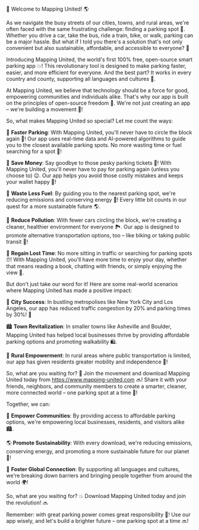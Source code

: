🚀 Welcome to Mapping United! 🌎

As we navigate the busy streets of our cities, towns, and rural areas, we're often faced with the same frustrating challenge: finding a parking spot 🤯. Whether you drive a car, take the bus, ride a train, bike, or walk, parking can be a major hassle. But what if I told you there's a solution that's not only convenient but also sustainable, affordable, and accessible to everyone? 🎉

Introducing Mapping United, the world's first 100% free, open-source smart parking app 💥! This revolutionary tool is designed to make parking faster, easier, and more efficient for everyone. And the best part? It works in every country and county, supporting all languages and cultures 🌈.

At Mapping United, we believe that technology should be a force for good, empowering communities and individuals alike. That's why our app is built on the principles of open-source freedom 💪. We're not just creating an app – we're building a movement 🚀!

So, what makes Mapping United so special? Let me count the ways:

🔹 **Faster Parking**: With Mapping United, you'll never have to circle the block again 🔁! Our app uses real-time data and AI-powered algorithms to guide you to the closest available parking spots. No more wasting time or fuel searching for a spot 🚗!

🔹 **Save Money**: Say goodbye to those pesky parking tickets 💸! With Mapping United, you'll never have to pay for parking again (unless you choose to) 😉. Our app helps you avoid those costly mistakes and keeps your wallet happy 💸!

🔹 **Waste Less Fuel**: By guiding you to the nearest parking spot, we're reducing emissions and conserving energy 🔋! Every little bit counts in our quest for a more sustainable future 🌎.

🔹 **Reduce Pollution**: With fewer cars circling the block, we're creating a cleaner, healthier environment for everyone 🏞️. Our app is designed to promote alternative transportation options, too – like biking or taking public transit 🚌!

🔹 **Regain Lost Time**: No more sitting in traffic or searching for parking spots ⏰! With Mapping United, you'll have more time to enjoy your day, whether that means reading a book, chatting with friends, or simply enjoying the view 📸.

But don't just take our word for it! Here are some real-world scenarios where Mapping United has made a positive impact:

🌆 **City Success**: In bustling metropolises like New York City and Los Angeles, our app has reduced traffic congestion by 20% and parking times by 30%! 🚀

🏙️ **Town Revitalization**: In smaller towns like Asheville and Boulder, Mapping United has helped local businesses thrive by providing affordable parking options and promoting walkability 🛍️.

🌳 **Rural Empowerment**: In rural areas where public transportation is limited, our app has given residents greater mobility and independence 🚌!

So, what are you waiting for? 🤔 Join the movement and download Mapping United today from https://www.mapping-united.com 🔜! Share it with your friends, neighbors, and community members to create a smarter, cleaner, more connected world – one parking spot at a time 💪!

Together, we can:

🌟 **Empower Communities**: By providing access to affordable parking options, we're empowering local businesses, residents, and visitors alike 🏙️.

🌎 **Promote Sustainability**: With every download, we're reducing emissions, conserving energy, and promoting a more sustainable future for our planet 🌈!

📱 **Foster Global Connection**: By supporting all languages and cultures, we're breaking down barriers and bringing people together from around the world 🌍!

So, what are you waiting for? 💥 Download Mapping United today and join the revolution! 🔜

Remember: with great parking power comes great responsibility 🤣! Use our app wisely, and let's build a brighter future – one parking spot at a time 🔜!